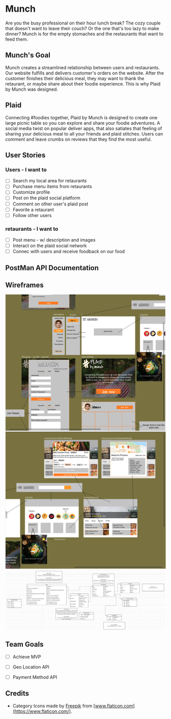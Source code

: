 # Munch
Are you the busy professional on their hour lunch break? The cozy couple that doesn't want to leave their couch? Or the one that's too lazy to make dinner? Munch is for the empty stomaches and the restaurants that want to feed them.

## Munch's Goal
Munch creates a streamlined relationship between users and restaurants. Our website fulfills and delivers customer's orders on the website. After the customer finishes their delicious meal, they may want to thank the retaurant, or maybe share about their foodie experience. This is why Plaid by Munch was designed. 

## Plaid 
Connecting #foodies together, Plaid by Munch is designed to create one large picnic table so you can explore and share your foodie adventures. A social media twist on popular deliver apps, that also satiates that feeling of sharing your delicious meal to all your friends and plaid stitches. Users can comment and leave crumbs on reviews that they find the most useful.

## User Stories 
### Users - I want to
- [ ] Search my local area for retaurants
- [ ] Purchase menu items from retaurants
- [ ] Customize profile
- [ ] Post on the plaid social platform
- [ ] Comment on other user's plaid post
- [ ] Favorite a retaurant
- [ ] Follow other users
### retaurants - I want to 
- [ ] Post menu - w/ description and images
- [ ] Interact on the plaid social network 
- [ ] Connec with users and receive foodback on our food

## PostMan API Documentation

## Wireframes 
![Wireframe1](wireframes/wireframe1.png)
![Wireframe2](wireframes/wireframe2.png)
![Munch Model](wireframes/munchmodel1.png)
 
## Team Goals
- [ ] Achieve MVP 
- [ ] Geo Location API
- [ ] Payment Method API 


## Credits
- Category Icons made by [Freepik](https://www.freepik.com) from [www.flaticon.com](https://www.flaticon.com/).
